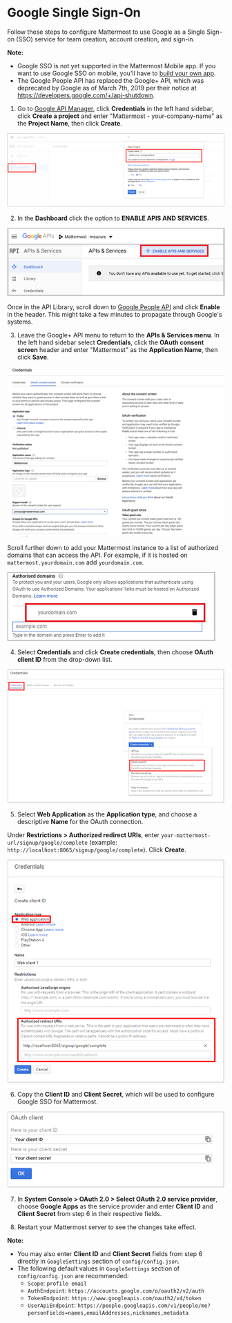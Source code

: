 # Google Single Sign-On

Follow these steps to configure Mattermost to use Google as a Single Sign-on (SSO) service for team creation, account creation, and sign-in.

**Note:** 
- Google SSO is not yet supported in the Mattermost Mobile app. If you want to use Google SSO on mobile, you'll have to [build your own app](https://developers.mattermost.com/contribute/mobile/build-your-own/).
- The Google People API has replaced the Google+ API, which was deprecated by Google as of March 7th, 2019 per their notice at https://developers.google.com/+/api-shutdown.

1. Go to [Google API Manager](https://console.developers.google.com), click **Credentials** in the left hand sidebar, click **Create a project** and enter "Mattermost - your-company-name" as the **Project Name**, then click **Create**.

![](../../../source/images/google_1_credentials.png)

2. In the **Dashboard** click the option to **ENABLE APIS AND SERVICES**.

![](../../../source/images/google_enable_api.png)

Once in the API Library, scroll down to [Google People API](https://console.developers.google.com/apis/api/plus/overview) and click **Enable** in the header. This might take a few minutes to propagate through Google's systems.

3. Leave the Google+ API menu to return to the **APIs & Services menu**. In the left hand sidebar select **Credentials**, click the **OAuth consent screen** header and enter "Mattermost" as the **Application Name**, then click **Save**.

![](../../../source/images/google_3_oauth_consent_screen.png)

Scroll further down to add your Mattermost instance to a list of authorized domains that can access the API. For example, if it is hosted on `mattermost.yourdomain.com` add `yourdomain.com`.

![](../../../source/images/google_authorised_domains.png)

4. Select **Credentials** and click **Create credentials**, then choose **OAuth client ID** from the drop-down list.

![](../../../source/images/google_3_oauth_client_id.png)

5. Select **Web Application** as the **Application type**, and choose a descriptive **Name** for the OAuth connection.

Under **Restrictions > Authorized redirect URIs**, enter `your-mattermost-url/signup/google/complete` (example: `http://localhost:8065/signup/google/complete`). Click **Create**.

![](../../../source/images/google_4_web_app.png)

6. Copy the **Client ID** and **Client Secret**, which will be used to configure Google SSO for Mattermost.

![](../../../source/images/google_5_client_id_secret.PNG)

7. In **System Console > OAuth 2.0 > Select OAuth 2.0 service provider**, choose **Google Apps** as the service provider and enter **Client ID** and **Client Secret** from step 6 in their respective fields.

8. Restart your Mattermost server to see the changes take effect.

**Note:**
- You may also enter **Client ID** and **Client Secret** fields from step 6 directly in `GoogleSettings` section of `config/config.json`.
- The following default values in `GoogleSettings` section of `config/config.json` are recommended:
    - `Scope`: `profile email`
    - `AuthEndpoint`: `https://accounts.google.com/o/oauth2/v2/auth`
    - `TokenEndpoint`: `https://www.googleapis.com/oauth2/v4/token`
    - `UserApiEndpoint`: `https://people.googleapis.com/v1/people/me?personFields=names,emailAddresses,nicknames,metadata`
